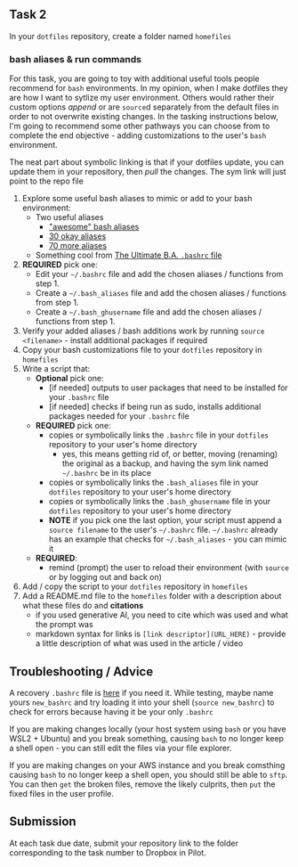 ## Task 2

In your `dotfiles` repository, create a folder named `homefiles`

### bash aliases & run commands

For this task, you are going to toy with additional useful tools people recommend for `bash` environments.  In my opinion, when I make dotfiles they are how I want to sytlize my user environment.  Others would rather their custom options *append* or are `source`d separately from the default files in order to not overwrite existing changes.  In the tasking instructions below, I'm going to recommend some other pathways you can choose from to complete the end objective - adding customizations to the user's `bash` environment.

The neat part about symbolic linking is that if your dotfiles update, you can update them in your repository, then *pull* the changes.  The sym link will just point to the repo file

1. Explore some useful bash aliases to mimic or add to your bash environment:
    - Two useful aliases
        - ["awesome" bash aliases](https://github.com/vikaskyadav/awesome-bash-alias)
        - [30 okay aliases](https://www.cyberciti.biz/tips/bash-aliases-mac-centos-linux-unix.html)
        - [70 more aliases](https://davidjguru.github.io/blog/linux-70-commands-aliases-for-everyday-life)
    - Something cool from [The Ultimate B.A. `.bashrc` file](https://gist.github.com/zachbrowne/8bc414c9f30192067831fafebd14255c)
2. **REQUIRED** pick one:
    - Edit your `~/.bashrc` file and add the chosen aliases / functions from step 1.
    - Create a `~/.bash_aliases` file and add the chosen aliases / functions from step 1.
    - Create a `~/.bash_ghusername` file and add the chosen aliases / functions from step 1.
3. Verify your added aliases / bash additions work by running `source <filename>` - install additional packages if required
4. Copy your bash customizations file to your `dotfiles` repository in `homefiles`
5. Write a script that:
    - **Optional** pick one:
        - [if needed] outputs to user packages that need to be installed for your `.bashrc` file
        - [if needed] checks if being run as sudo, installs additional packages needed for your `.bashrc` file
    - **REQUIRED** pick one:
        - copies or symbolically links the `.bashrc` file in your `dotfiles` repository to your user's home directory
            - yes, this means getting rid of, or better, moving (renaming) the original as a backup, and having the sym link named `~/.bashrc` be in its place
        - copies or symbolically links the `.bash_aliases` file in your `dotfiles` repository to your user's home directory
        - copies or symbolically links the `.bash_ghusername` file in your `dotfiles` repository to your user's home directory
        - **NOTE** if you pick one the last option, your script must append a `source filename` to the user's `~/.bashrc` file.  `~/.bashrc` already has an example that checks for `~/.bash_aliases` - you can mimic it
    - **REQUIRED**:
        - remind (prompt) the user to reload their environment (with `source` or by logging out and back on)
6. Add / copy the script to your `dotfiles` repository in `homefiles`
7. Add a README.md file to the `homefiles` folder with a description about what these files do and **citations**
    - if you used generative AI, you need to cite which was used and what the prompt was
    - markdown syntax for links is `[link descriptor](URL_HERE)` - provide a little description of what was used in the article / video

## Troubleshooting / Advice
A recovery `.bashrc` file is [here](bashrc) if you need it.  While testing, maybe name yours `new_bashrc` and try loading it into your shell (`source new_bashrc`) to check for errors because having it be your only `.bashrc`

If you are making changes locally (your host system using `bash` or you have WSL2 + Ubuntu) and you break something, causing `bash` to no longer keep a shell open - you can still edit the files via your file explorer.

If you are making changes on your AWS instance and you break comsthing causing `bash` to no longer keep a shell open, you should still be able to `sftp`.  You can then `get` the broken files, remove the likely culprits, then `put` the fixed files in the user profile.

## Submission

At each task due date, submit your repository link to the folder corresponding to the task number to Dropbox in Pilot.
